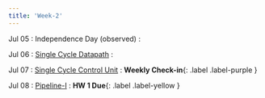 ```yaml
---
title: 'Week-2'
---
```


Jul 05
: Independence Day (observed) 
  : 

Jul 06
: [Single Cycle Datapath](#)
  : 
  
Jul 07
: [Single Cycle Control Unit](#) 
  : **Weekly Check-in**{: .label .label-purple }


Jul 08
: [Pipeline-I](#)
  : [](#)**HW 1 Due**{: .label .label-yellow }



